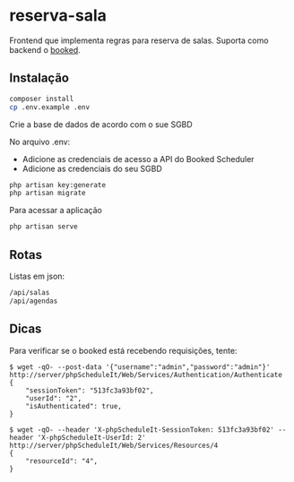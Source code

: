 # reserva-sala

Frontend que implementa regras para reserva de salas. Suporta
como backend o [booked](https://www.bookedscheduler.com).

## Instalação

```bash
composer install
cp .env.example .env
```

Crie a base de dados de acordo com o sue SGBD

No arquivo .env:
- Adicione as credenciais de acesso a API do Booked Scheduler
- Adicione as credenciais do seu SGBD

```bash
php artisan key:generate
php artisan migrate
```

Para acessar a aplicação

```bash
php artisan serve
```

## Rotas

Listas em json:
```bash
/api/salas
/api/agendas
```

## Dicas

Para verificar se o booked está recebendo requisições, tente:

    $ wget -qO- --post-data '{"username":"admin","password":"admin"}' http://server/phpScheduleIt/Web/Services/Authentication/Authenticate
    {
        "sessionToken": "513fc3a93bf02",
        "userId": "2",
        "isAuthenticated": true,
    }

    $ wget -qO- --header 'X-phpScheduleIt-SessionToken: 513fc3a93bf02' --header 'X-phpScheduleIt-UserId: 2' http://server/phpScheduleIt/Web/Services/Resources/4
    {
	    "resourceId": "4",
    }
